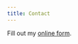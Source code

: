 ```yaml
---
title: Contact
---
```


<div id="wufoo-z5yinul1mj3me9">
    Fill out my <a href="https://fileformat.wufoo.com/forms/z5yinul1mj3me9">online form</a>.
</div>
<script type="text/javascript">var z5yinul1mj3me9;(function(d, t) {
    var s = d.createElement(t), options = {
        'defaultValues':'field14=publicidentity.org&field16=https%3A/www.publicidentity.org/contact.html',
        'userName':'fileformat',
        'formHash':'z5yinul1mj3me9',
        'autoResize':true,
        'height':'737',
        'async':true,
        'host':'wufoo.com',
        'header':'show',
        'ssl':true};
    s.src = ('https:' == d.location.protocol ? 'https://' : 'http://') + 'www.wufoo.com/scripts/embed/form.js';
    s.onload = s.onreadystatechange = function() {
        var rs = this.readyState; if (rs) if (rs != 'complete') if (rs != 'loaded') return;
        try { z5yinul1mj3me9 = new WufooForm();z5yinul1mj3me9.initialize(options);z5yinul1mj3me9.display(); } catch (e) {}};
    var scr = d.getElementsByTagName(t)[0], par = scr.parentNode; par.insertBefore(s, scr);
})(document, 'script');</script>
